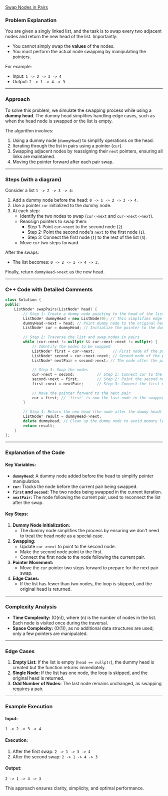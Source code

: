 [Swap Nodes in Pairs](https://leetcode.com/problems/swap-nodes-in-pairs/description/)

### Problem Explanation 
You are given a singly linked list, and the task is to swap every two adjacent nodes and return the new head of the list. Importantly:
- You cannot simply swap the **values** of the nodes.
- You must perform the actual node swapping by manipulating the pointers.

For example:
- Input: `1 -> 2 -> 3 -> 4`
- Output: `2 -> 1 -> 4 -> 3`

---

### Approach
To solve this problem, we simulate the swapping process while using a **dummy head**. The dummy head simplifies handling edge cases, such as when the head node is swapped or the list is empty.

The algorithm involves:
1. Using a dummy node (`dummyHead`) to simplify operations on the head.
2. Iterating through the list in pairs using a pointer (`cur`).
3. Swapping adjacent nodes by reassigning their `next` pointers, ensuring all links are maintained.
4. Moving the pointer forward after each pair swap.

---

### Steps (with a diagram)
Consider a list `1 -> 2 -> 3 -> 4`:
1. Add a dummy node before the head: `0 -> 1 -> 2 -> 3 -> 4`.
2. Use a pointer `cur` initialized to the dummy node.
3. At each step:
   - Identify the two nodes to swap (`cur->next` and `cur->next->next`).
   - Reassign pointers to swap them:
     - Step 1: Point `cur->next` to the second node (`2`).
     - Step 2: Point the second node's `next` to the first node (`1`).
     - Step 3: Connect the first node (`1`) to the rest of the list (`3`).
   - Move `cur` two steps forward.

After the swaps:
- The list becomes: `0 -> 2 -> 1 -> 4 -> 3`.

Finally, return `dummyHead->next` as the new head.

---

### C++ Code with Detailed Comments

```cpp
class Solution {
public:
    ListNode* swapPairs(ListNode* head) {
        // Step 1: Create a dummy node pointing to the head of the list
        ListNode* dummyHead = new ListNode(0); // This simplifies edge cases
        dummyHead->next = head; // Point dummy node to the original head
        ListNode* cur = dummyHead; // Initialize the pointer to the dummy node
        
        // Step 2: Traverse the list and swap nodes in pairs
        while (cur->next != nullptr && cur->next->next != nullptr) {
            // Identify the nodes to be swapped
            ListNode* first = cur->next;        // First node of the pair
            ListNode* second = cur->next->next; // Second node of the pair
            ListNode* nextPair = second->next; // The node after the pair
            
            // Step 3: Swap the nodes
            cur->next = second;          // Step 1: Connect cur to the second node
            second->next = first;        // Step 2: Point the second node to the first
            first->next = nextPair;      // Step 3: Connect the first node to the rest of the list
            
            // Move the pointer forward to the next pair
            cur = first; // `first` is now the last node in the swapped pair
        }
        
        // Step 4: Return the new head (the node after the dummy head)
        ListNode* result = dummyHead->next;
        delete dummyHead; // Clean up the dummy node to avoid memory leaks
        return result;
    }
};
```

---

### Explanation of the Code

#### Key Variables:
- **`dummyHead`:** A dummy node added before the head to simplify pointer manipulation.
- **`cur`:** Tracks the node before the current pair being swapped.
- **`first` and `second`:** The two nodes being swapped in the current iteration.
- **`nextPair`:** The node following the current pair, used to reconnect the list after the swap.

#### Key Steps:
1. **Dummy Node Initialization:**
   - The dummy node simplifies the process by ensuring we don't need to treat the head node as a special case.
2. **Swapping:**
   - Update `cur->next` to point to the second node.
   - Make the second node point to the first.
   - Connect the first node to the node following the current pair.
3. **Pointer Movement:**
   - Move the `cur` pointer two steps forward to prepare for the next pair swap.
4. **Edge Cases:**
   - If the list has fewer than two nodes, the loop is skipped, and the original head is returned.

---

### Complexity Analysis
- **Time Complexity:** \(O(n)\), where \(n\) is the number of nodes in the list. Each node is visited once during the traversal.
- **Space Complexity:** \(O(1)\), as no additional data structures are used; only a few pointers are manipulated.

---

### Edge Cases
1. **Empty List:** If the list is empty (`head == nullptr`), the dummy head is created but the function returns immediately.
2. **Single Node:** If the list has one node, the loop is skipped, and the original head is returned.
3. **Odd Number of Nodes:** The last node remains unchanged, as swapping requires a pair.

---

### Example Execution
#### Input:
`1 -> 2 -> 3 -> 4`

#### Execution:
1. After the first swap: `2 -> 1 -> 3 -> 4`
2. After the second swap: `2 -> 1 -> 4 -> 3`

#### Output:
`2 -> 1 -> 4 -> 3`

This approach ensures clarity, simplicity, and optimal performance.
